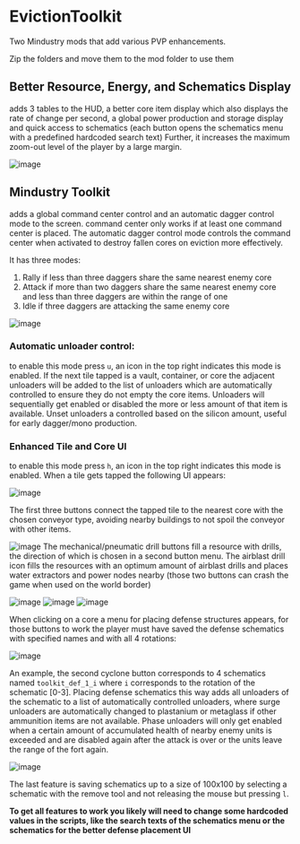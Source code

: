 # EvictionToolkit

Two Mindustry mods that add various PVP enhancements.

Zip the folders and move them to the mod folder to use them

## Better Resource, Energy, and Schematics Display

adds 3 tables to the HUD, a better core item display which also displays the rate of change per second, a global power production and storage display and
quick access to schematics (each button opens the schematics menu with a predefined hardcoded search text)
Further, it increases the maximum zoom-out level of the player by a large margin.

![image](https://user-images.githubusercontent.com/35230128/153236313-d8179976-de0b-4664-bbd0-fd77c2f271eb.png)

## Mindustry Toolkit

adds a global command center control and an automatic dagger control mode to the screen.
command center only works if at least one command center is placed.
The automatic dagger control mode controls the command center when activated to destroy fallen cores on eviction more effectively.

It has three modes:

1. Rally if less than three daggers share the same nearest enemy core
2. Attack if more than two daggers share the same nearest enemy core and less than three daggers are within the range of one
3. Idle if three daggers are attacking the same enemy core

![image](https://user-images.githubusercontent.com/35230128/153237182-0898d2f0-94e5-42ab-b857-01131aca5165.png)

### Automatic unloader control:

to enable this mode press `u`, an icon in the top right indicates this mode is enabled.
If the next tile tapped is a vault, container, or core the adjacent unloaders will be added to the list of unloaders which are automatically controlled to ensure they do not empty the core items. Unloaders will sequentially get enabled or disabled the more or less amount of that item is available. Unset unloaders a controlled based on the silicon amount, useful for early dagger/mono production.

### Enhanced Tile and Core UI

to enable this mode press `h`, an icon in the top right indicates this mode is enabled.
When a tile gets tapped the following UI appears:

![image](https://user-images.githubusercontent.com/35230128/153238623-35745a80-8111-4cb1-88b9-c3e7b560744d.png)

The first three buttons connect the tapped tile to the nearest core with the chosen conveyor type, avoiding nearby buildings to not spoil the conveyor with other items.

![image](https://user-images.githubusercontent.com/35230128/153238891-66e90675-7435-4d22-a059-05334874715b.png)
The mechanical/pneumatic drill buttons fill a resource with drills, the direction of which is chosen in a second button menu. The airblast drill icon fills the resources with an optimum amount of airblast drills and places water extractors and power nodes nearby (those two buttons can crash the game when used on the world border)  

![image](https://user-images.githubusercontent.com/35230128/153239060-9319d3ee-f167-4342-8494-4255a1132d39.png) ![image](https://user-images.githubusercontent.com/35230128/153239097-7f2ba461-cf20-4456-8705-492ff88f0884.png) ![image](https://user-images.githubusercontent.com/35230128/153239240-faad708f-e525-49ef-881e-26c1436a038a.png)

When clicking on a core a menu for placing defense structures appears, for those buttons to work the player must have saved the defense schematics with specified names and with all 4 rotations:

![image](https://user-images.githubusercontent.com/35230128/153239832-9a60cd59-94b4-4cf3-9331-7791169ddfd4.png)

An example, the second cyclone button corresponds to 4 schematics named `toolkit_def_1_i` where `i` corresponds to the rotation of the schematic [0-3].
Placing defense schematics this way adds all unloaders of the schematic to a list of automatically controlled unloaders, where surge unloaders are automatically changed to plastanium or metaglass if other ammunition items are not available. Phase unloaders will only get enabled when a certain amount of accumulated health of nearby enemy units is exceeded and are disabled again after the attack is over or the units leave the range of the fort again.

![image](https://user-images.githubusercontent.com/35230128/153239940-523b0a8a-e357-485f-94d5-d92dfe0347fc.png)

The last feature is saving schematics up to a size of 100x100 by selecting a schematic with the remove tool and not releasing the mouse but pressing `l`.

**To get all features to work you likely will need to change some hardcoded values in the scripts, like the search texts of the schematics menu or the schematics for the better defense placement UI**
